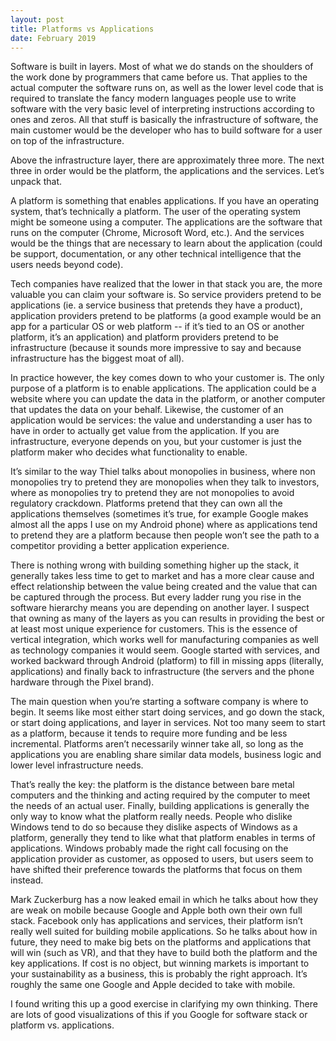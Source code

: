 ```yaml
---
layout: post
title: Platforms vs Applications
date: February 2019
---
```

Software is built in layers. Most of what we do stands on the shoulders of the work done by programmers that came before us. That applies to the actual computer the software runs on, as well as the lower level code that is required to translate the fancy modern languages people use to write software with the very basic level of interpreting instructions according to ones and zeros. All that stuff is basically the infrastructure of software, the main customer would be the developer who has to build software for a user on top of the infrastructure.

Above the infrastructure layer, there are approximately three more. The next three in order would be the platform, the applications and the services. Let’s unpack that.

A platform is something that enables applications. If you have an operating system, that’s technically a platform. The user of the operating system might be someone using a computer. The applications are the software that runs on the computer (Chrome, Microsoft Word, etc.). And the services would be the things that are necessary to learn about the application (could be support, documentation, or any other technical intelligence that the users needs beyond code).

Tech companies have realized that the lower in that stack you are, the more valuable you can claim your software is. So service providers pretend to be applications (ie. a service business that pretends they have a product), application providers pretend to be platforms (a good example would be an app for a particular OS or web platform -- if it’s tied to an OS or another platform, it’s an application) and platform providers pretend to be infrastructure (because it sounds more impressive to say and because infrastructure has the biggest moat of all). 

In practice however, the key comes down to who your customer is. The only purpose of a platform is to enable applications. The application could be a website where you can update the data in the platform, or another computer that updates the data on your behalf. Likewise, the customer of an application would be services: the value and understanding a user has to have in order to actually get value from the application. If you are infrastructure, everyone depends on you, but your customer is just the platform maker who decides what functionality to enable.

It’s similar to the way Thiel talks about monopolies in business, where non monopolies try to pretend they are monopolies when they talk to investors, where as monopolies try to pretend they are not monopolies to avoid regulatory crackdown. Platforms pretend that they can own all the applications themselves (sometimes it’s true, for example Google makes almost all the apps I use on my Android phone) where as applications tend to pretend they are a platform because then people won’t see the path to a competitor providing a better application experience. 

There is nothing wrong with building something higher up the stack, it generally takes less time to get to market and has a more clear cause and effect relationship between the value being created and the value that can be captured through the process. But every ladder rung you rise in the software hierarchy means you are depending on another layer. I suspect that owning as many of the layers as you can results in providing the best or at least most unique experience for customers. This is the essence of vertical integration, which works well for manufacturing companies as well as technology companies it would seem. Google started with services, and worked backward through Android (platform) to fill in missing apps (literally, applications) and finally back to infrastructure (the servers and the phone hardware through the Pixel brand). 

The main question when you’re starting a software company is where to begin. It seems like most either start doing services, and go down the stack, or start doing applications, and layer in services. Not too many seem to start as a platform, because it tends to require more funding and be less incremental. Platforms aren’t necessarily winner take all, so long as the applications you are enabling share similar data models, business logic and lower level infrastructure needs. 

That’s really the key: the platform is the distance between bare metal computers and the thinking and acting required by the computer to meet the needs of an actual user. Finally, building applications is generally the only way to know what the platform really needs. People who dislike Windows tend to do so because they dislike aspects of Windows as a platform, generally they tend to like what that platform enables in terms of applications. Windows probably made the right call focusing on the application provider as customer, as opposed to users, but users seem to have shifted their preference towards the platforms that focus on them instead.

Mark Zuckerburg has a now leaked email in which he talks about how they are weak on mobile because Google and Apple both own their own full stack. Facebook only has applications and services, their platform isn’t really well suited for building mobile applications. So he talks about how in future, they need to make big bets on the platforms and applications that will win (such as VR), and that they have to build both the platform and the key applications. If cost is no object, but winning markets is important to your sustainability as a business, this is probably the right approach. It’s roughly the same one Google and Apple decided to take with mobile.

I found writing this up a good exercise in clarifying my own thinking. There are lots of good visualizations of this if you Google for software stack or platform vs. applications. 

